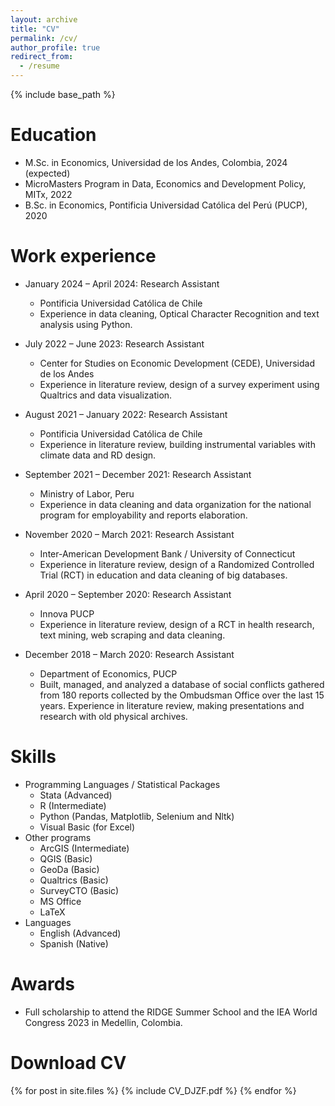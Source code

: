 ```yaml
---
layout: archive
title: "CV"
permalink: /cv/
author_profile: true
redirect_from:
  - /resume
---
```


{% include base_path %}

Education
======
* M.Sc. in Economics, Universidad de los Andes, Colombia, 2024 (expected)
* MicroMasters Program in Data, Economics and Development Policy, MITx, 2022
* B.Sc. in Economics, Pontificia Universidad Católica del Perú (PUCP), 2020

Work experience
======
* January 2024 – April 2024: Research Assistant
  * Pontificia Universidad Católica de Chile
  * Experience in data cleaning, Optical Character Recognition and text analysis using Python.

* July 2022 – June 2023: Research Assistant
  * Center for Studies on Economic Development (CEDE), Universidad de los Andes
  * Experience in literature review, design of a survey experiment using Qualtrics and data visualization.

* August 2021 – January 2022: Research Assistant
  * Pontificia Universidad Católica de Chile
  * Experience in literature review, building instrumental variables with climate data and RD design. 

* September 2021 – December 2021: Research Assistant
  * Ministry of Labor, Peru
  * Experience in data cleaning and data organization for the national program for employability and reports elaboration.

* November 2020 – March 2021: Research Assistant
  * Inter-American Development Bank / University of Connecticut
  * Experience in literature review, design of a Randomized Controlled Trial (RCT) in education and data cleaning of big databases.  

* April 2020 – September 2020: Research Assistant
  * Innova PUCP
  * Experience in literature review, design of a RCT in health research, text mining, web scraping and data cleaning. 

* December 2018 – March 2020: Research Assistant
  * Department of Economics, PUCP
  * Built, managed, and analyzed a database of social conflicts gathered from 180 reports collected by the Ombudsman Office over the last 15 years. Experience in literature review, making presentations and research with old physical archives. 


  
Skills
======
* Programming Languages / Statistical Packages
  * Stata (Advanced)
  * R (Intermediate)
  * Python (Pandas, Matplotlib, Selenium and Nltk)
  * Visual Basic (for Excel)
* Other programs
  * ArcGIS (Intermediate)
  * QGIS (Basic)
  * GeoDa (Basic)
  * Qualtrics (Basic)
  * SurveyCTO (Basic)
  * MS Office
  * LaTeX
* Languages
  * English (Advanced)
  * Spanish (Native)

Awards
======
* Full scholarship to attend the RIDGE Summer School and the IEA World Congress 2023 in Medellin, Colombia.

Download CV
======
{% for post in site.files %} {% include CV_DJZF.pdf %} {% endfor %}
